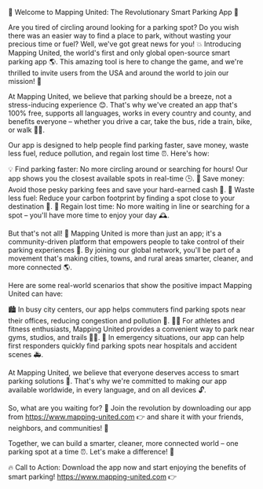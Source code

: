 🚨 Welcome to Mapping United: The Revolutionary Smart Parking App 🚨

Are you tired of circling around looking for a parking spot? Do you wish there was an easier way to find a place to park, without wasting your precious time or fuel? Well, we've got great news for you! 💥 Introducing Mapping United, the world's first and only global open-source smart parking app 🌎. This amazing tool is here to change the game, and we're thrilled to invite users from the USA and around the world to join our mission! 🌟

At Mapping United, we believe that parking should be a breeze, not a stress-inducing experience 😊. That's why we've created an app that's 100% free, supports all languages, works in every country and county, and benefits everyone – whether you drive a car, take the bus, ride a train, bike, or walk 🚴‍♀️.

Our app is designed to help people find parking faster, save money, waste less fuel, reduce pollution, and regain lost time ⏰. Here's how:

💡 Find parking faster: No more circling around or searching for hours! Our app shows you the closest available spots in real-time 🕒.
💸 Save money: Avoid those pesky parking fees and save your hard-earned cash 💸.
🚗 Waste less fuel: Reduce your carbon footprint by finding a spot close to your destination 🔋.
🌟 Regain lost time: No more waiting in line or searching for a spot – you'll have more time to enjoy your day 🕰️.

But that's not all! 🤔 Mapping United is more than just an app; it's a community-driven platform that empowers people to take control of their parking experiences 💪. By joining our global network, you'll be part of a movement that's making cities, towns, and rural areas smarter, cleaner, and more connected 🌎.

Here are some real-world scenarios that show the positive impact Mapping United can have:

🏙️ In busy city centers, our app helps commuters find parking spots near their offices, reducing congestion and pollution 🔴.
🏃‍♀️ For athletes and fitness enthusiasts, Mapping United provides a convenient way to park near gyms, studios, and trails 🏋️‍♂️.
🚨 In emergency situations, our app can help first responders quickly find parking spots near hospitals and accident scenes 🚑.

At Mapping United, we believe that everyone deserves access to smart parking solutions 💯. That's why we're committed to making our app available worldwide, in every language, and on all devices 🔓.

So, what are you waiting for? 🤔 Join the revolution by downloading our app from https://www.mapping-united.com 👉 and share it with your friends, neighbors, and communities! 💬

Together, we can build a smarter, cleaner, more connected world – one parking spot at a time ⏰. Let's make a difference! 🌟

🔥 Call to Action: Download the app now and start enjoying the benefits of smart parking! https://www.mapping-united.com 👉